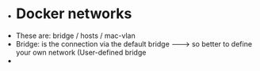 - # Docker networks
- These are: bridge / hosts  / mac-vlan
- Bridge: is the connection via the default bridge ---> so better to define your own network (User-defined bridge
-